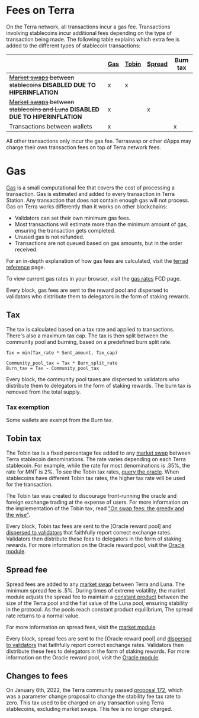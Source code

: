 # Fees on Terra

On the Terra network, all transactions incur a gas fee. Transactions involving stablecoins incur additional fees depending on the type of transaction being made. The following table explains which extra fee is added to the different types of stablecoin transactions:

|                                                                                                               | [Gas](#gas) | [Tobin](#tobin-tax) | [Spread](#spread-fee) | Burn tax |
| ------------------------------------------------------------------------------------------------------------- | ----------- | ------------------- | --------------------- | -------- |
| ~~[Market swaps](./glossary.md#market-swap) between stablecoins~~ **DISABLED DUE TO HIPERINFLATION**          | x           | x                   |                       |          |
| ~~[Market swaps](./glossary.md#market-swap) between stablecoins and Luna~~ **DISABLED DUE TO HIPERINFLATION** | x           |                     | x                     |          |
| Transactions between wallets                                                                                  | x           |                     |                       | x        |

All other transactions only incur the gas fee.
Terraswap or other dApps may charge their own transaction fees on top of Terra network fees.

# Gas

[Gas](glossary.md#fees) is a small computational fee that covers the cost of processing a transaction. Gas is estimated and added to every transaction in Terra Station. Any transaction that does not contain enough gas will not process.
Gas on Terra works differently than it works on other blockchains:

- Validators can set their own minimum gas fees.
- Most transactions will estimate more than the minimum amount of gas, ensuring the transaction gets completed.
- Unused gas is not refunded.
- Transactions are not queued based on gas amounts, but in the order received.

For an in-depth explanation of how gas fees are calculated, visit the [terrad reference](../develop/how-to/terrad/using-terrad.md#fees) page.

To view current gas rates in your browser, visit the [gas rates](https://fcd.terra.dev/v1/txs/gas_prices) FCD page.

Every block, gas fees are sent to the reward pool and dispersed to validators who distribute them to delegators in the form of staking rewards.

## Tax

The tax is calculated based on a tax rate and applied to transactions. There's also a maximum tax cap. The tax is then split between the community pool and burning, based on a predefined burn split rate.

    Tax = min(Tax_rate * Sent_amount, Tax_cap)

    Community_pool_tax = Tax * Burn_split_rate
    Burn_tax = Tax - Community_pool_tax

Every block, the community pool taxes are dispersed to validators who distribute them to delegators in the form of staking rewards. The burn tax is removed from the total supply.

### Tax exemption

Some wallets are exampt from the Burn tax.

## Tobin tax

The Tobin tax is a fixed percentage fee added to any [market swap](glossary.md#market-swap) between Terra stablecoin denominations. The rate varies depending on each Terra stablecoin. For example, while the rate for most denominations is .35%, the rate for MNT is 2%. To see the Tobin tax rates, [query the oracle](https://lcd.terra.dev/terra/oracle/v1beta1/denoms/tobin_taxes). When stablecoins have different Tobin tax rates, the higher tax rate will be used for the transaction.

The Tobin tax was created to discourage front-running the oracle and foreign exchange trading at the expense of users. For more information on the implementation of the Tobin tax, read ["On swap fees: the greedy and the wise"](https://medium.com/terra-money/on-swap-fees-the-greedy-and-the-wise-b967f0c8914e).

Every block, Tobin tax fees are sent to the [Oracle reward pool] and [dispersed to validators](https://docs.terra.money/docs/develop/module-specifications/spec-oracle.html#k-rewardballotwinners) that faithfully report correct exchange rates. Validators then distribute these fees to delegators in the form of staking rewards. For more information on the Oracle reward pool, visit the [Oracle module](../develop/module-specifications/spec-oracle.md).

## Spread fee

Spread fees are added to any [market swap](glossary.md#market-swap) between Terra and Luna. The minimum spread fee is .5%. During times of extreme volatility, the market module adjusts the spread fee to maintain a [constant product](../develop/module-specifications/spec-market.md#market-making-algorithm) between the size of the Terra pool and the fiat value of the Luna pool, ensuring stability in the protocol. As the pools reach constant product equilibrium, The spread rate returns to a normal value.

For more information on spread fees, visit the [market module](../develop/module-specifications/spec-market.md).

Every block, spread fees are sent to the [Oracle reward pool] and [dispersed to validators](https://docs.terra.money/docs/develop/module-specifications/spec-oracle.html#k-rewardballotwinners) that faithfully report correct exchange rates. Validators then distribute these fees to delegators in the form of staking rewards. For more information on the Oracle reward pool, visit the [Oracle module](../develop/module-specifications/spec-oracle.md).

## Changes to fees

On January 6th, 2022, the Terra community passed [proposal 172](https://station.terra.money/proposal/172), which was a parameter change proposal to change the stability fee tax rate to zero. This tax used to be charged on any transaction using Terra stablecoins, excluding market swaps. This fee is no longer charged.
